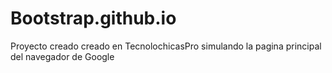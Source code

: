 # Bootstrap.github.io
Proyecto creado creado en TecnolochicasPro simulando la pagina principal del navegador de Google
